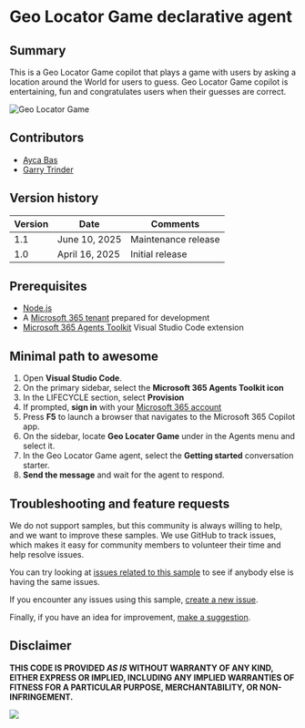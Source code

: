 # Geo Locator Game declarative agent

## Summary

This is a Geo Locator Game copilot that plays a game with users by asking a location around the World for users to guess. Geo Locator Game copilot is entertaining, fun and congratulates users when their guesses are correct.

![Geo Locator Game](./assets/preview.gif)

## Contributors

* [Ayca Bas](https://github.com/aycabas)
* [Garry Trinder](https://github.com/garrytrinder)

## Version history

| Version | Date | Comments |
|--|--|--|
| 1.1 | June 10, 2025 | Maintenance release |
| 1.0 | April 16, 2025 | Initial release |

## Prerequisites

* [Node.js](https://nodejs.org/)
* A [Microsoft 365 tenant](https://learn.microsoft.com/en-us/microsoftteams/platform/concepts/build-and-test/prepare-your-o365-tenant) prepared for development
* [Microsoft 365 Agents Toolkit](https://aka.ms/teams-toolkit) Visual Studio Code extension

## Minimal path to awesome

1. Open **Visual Studio Code**.
2. On the primary sidebar, select the **Microsoft 365 Agents Toolkit icon**
3. In the LIFECYCLE section, select **Provision**
4. If prompted, **sign in** with your [Microsoft 365 account](https://docs.microsoft.com/microsoftteams/platform/toolkit/accounts)
5. Press **F5** to launch a browser that navigates to the Microsoft 365 Copilot app.
6. On the sidebar, locate **Geo Locater Game** under in the Agents menu and select it.
7. In the Geo Locator Game agent, select the **Getting started** conversation starter.
8. **Send the message** and wait for the agent to respond.

## Troubleshooting and feature requests

We do not support samples, but this community is always willing to help, and we want to improve these samples. We use GitHub to track issues, which makes it easy for community members to volunteer their time and help resolve issues.

You can try looking at [issues related to this sample](https://github.com/pnp/copilot-pro-dev-samples/issues?q=label%3A%22sample%3A%20da-geolocator-game%22) to see if anybody else is having the same issues.

If you encounter any issues using this sample, [create a new issue](https://github.com/pnp/copilot-pro-dev-samples/issues/new).

Finally, if you have an idea for improvement, [make a suggestion](https://github.com/pnp/copilot-pro-dev-samples/issues/new).

## Disclaimer

**THIS CODE IS PROVIDED *AS IS* WITHOUT WARRANTY OF ANY KIND, EITHER EXPRESS OR IMPLIED, INCLUDING ANY IMPLIED WARRANTIES OF FITNESS FOR A PARTICULAR PURPOSE, MERCHANTABILITY, OR NON-INFRINGEMENT.**

![](https://m365-visitor-stats.azurewebsites.net/SamplesGallery/da-geolocator-game)
